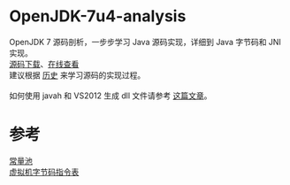 OpenJDK-7u4-analysis
===================

OpenJDK 7 源码剖析，一步步学习 Java 源码实现，详细到 Java 字节码和 JNI 实现。<br />
[源码下载](http://dl.vmall.com/c0qotl431t)、[在线查看](http://hg.openjdk.java.net/jdk7/jdk7/jdk/file/cf44386c8fe3/src/share/classes/java)<br />
建议根据 [历史](https://github.com/EndlessCheng/OpenJDK-7u4-analysis/commits/master/share) 来学习源码的实现过程。<br />
<br />
如何使用 javah 和 VS2012 生成 dll 文件请参考 [这篇文章](http://jianyan.me/2014/06/21/notes-on-java-and-c-programming-jni-blended-learning/)。<br />

参考
===================
[常量池](http://baike.baidu.com/view/8680346.htm)<br />
[虚拟机字节码指令表](http://docs.oracle.com/javase/specs/jvms/se7/html/jvms-6.html#jvms-6.5)<br />
